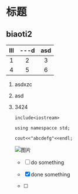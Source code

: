 # 标题

## biaoti2

| lll  | ---d | asd  |
| :--: | :--: | :--: |
|  1   |  2   |  3   |
|  4   |  5   |  6   |

1. asdxzc

2. asd

3. 3424

   

   ```
   include<iostream>
   
   using namespacce std;
   
   cout<<"abcdefg"<<endl;
   ```

   

   ![图片](https://markdown.com.cn/assets/img/philly-magic-garden.9c0b4415.jpg "title")

   - [ ] do something

   - [x] done something
   - [ ] 

   



